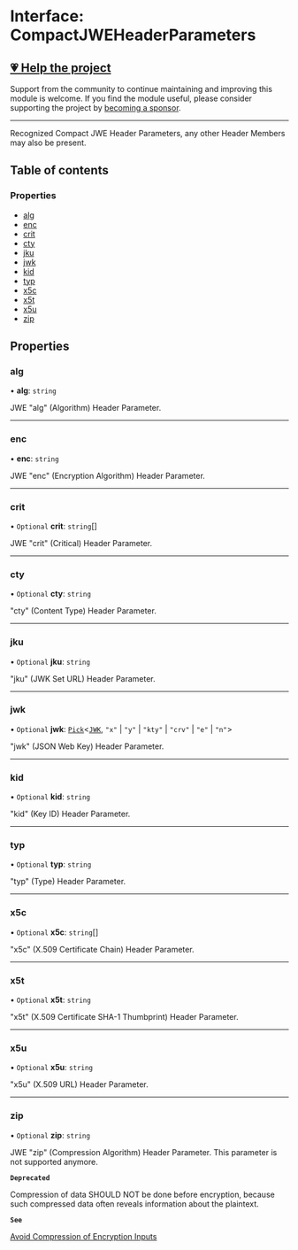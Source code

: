 # Interface: CompactJWEHeaderParameters

## [💗 Help the project](https://github.com/sponsors/panva)

Support from the community to continue maintaining and improving this module is welcome. If you find the module useful, please consider supporting the project by [becoming a sponsor](https://github.com/sponsors/panva).

---

Recognized Compact JWE Header Parameters, any other Header Members may also be present.

## Table of contents

### Properties

- [alg](types.CompactJWEHeaderParameters.md#alg)
- [enc](types.CompactJWEHeaderParameters.md#enc)
- [crit](types.CompactJWEHeaderParameters.md#crit)
- [cty](types.CompactJWEHeaderParameters.md#cty)
- [jku](types.CompactJWEHeaderParameters.md#jku)
- [jwk](types.CompactJWEHeaderParameters.md#jwk)
- [kid](types.CompactJWEHeaderParameters.md#kid)
- [typ](types.CompactJWEHeaderParameters.md#typ)
- [x5c](types.CompactJWEHeaderParameters.md#x5c)
- [x5t](types.CompactJWEHeaderParameters.md#x5t)
- [x5u](types.CompactJWEHeaderParameters.md#x5u)
- [zip](types.CompactJWEHeaderParameters.md#zip)

## Properties

### alg

• **alg**: `string`

JWE "alg" (Algorithm) Header Parameter.

___

### enc

• **enc**: `string`

JWE "enc" (Encryption Algorithm) Header Parameter.

___

### crit

• `Optional` **crit**: `string`[]

JWE "crit" (Critical) Header Parameter.

___

### cty

• `Optional` **cty**: `string`

"cty" (Content Type) Header Parameter.

___

### jku

• `Optional` **jku**: `string`

"jku" (JWK Set URL) Header Parameter.

___

### jwk

• `Optional` **jwk**: [`Pick`]( https://www.typescriptlang.org/docs/handbook/utility-types.html#picktype-keys )\<[`JWK`](types.JWK.md), ``"x"`` \| ``"y"`` \| ``"kty"`` \| ``"crv"`` \| ``"e"`` \| ``"n"``\>

"jwk" (JSON Web Key) Header Parameter.

___

### kid

• `Optional` **kid**: `string`

"kid" (Key ID) Header Parameter.

___

### typ

• `Optional` **typ**: `string`

"typ" (Type) Header Parameter.

___

### x5c

• `Optional` **x5c**: `string`[]

"x5c" (X.509 Certificate Chain) Header Parameter.

___

### x5t

• `Optional` **x5t**: `string`

"x5t" (X.509 Certificate SHA-1 Thumbprint) Header Parameter.

___

### x5u

• `Optional` **x5u**: `string`

"x5u" (X.509 URL) Header Parameter.

___

### zip

• `Optional` **zip**: `string`

JWE "zip" (Compression Algorithm) Header Parameter. This parameter is not supported anymore.

**`Deprecated`**

Compression of data SHOULD NOT be done before encryption, because such compressed
  data often reveals information about the plaintext.

**`See`**

[Avoid Compression of Encryption Inputs](https://www.rfc-editor.org/rfc/rfc8725#name-avoid-compression-of-encryp)
